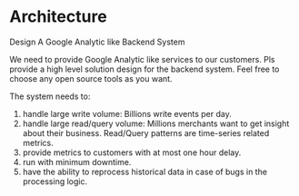 # Architecture

Design A Google Analytic like Backend System

We need to provide Google Analytic like services to our customers. Pls provide a high level solution design for the backend system. Feel free to choose any open source tools as you want.

The system needs to:

1) handle large write volume: Billions write events per day.
2) handle large read/query volume: Millions merchants want to get insight about their business. Read/Query patterns are time-series related metrics. 
3) provide metrics to customers with at most one hour delay.
4) run with minimum downtime.
5) have the ability to reprocess historical data in case of bugs in the processing logic.
